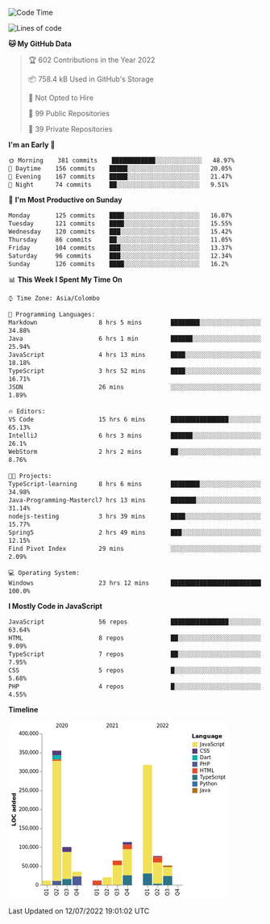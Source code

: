 
<!--START_SECTION:waka-->
![Code Time](http://img.shields.io/badge/Code%20Time-0%20secs-blue)

![Lines of code](https://img.shields.io/badge/From%20Hello%20World%20I%27ve%20Written-1%20Million%20lines%20of%20code-blue)

**🐱 My GitHub Data** 

> 🏆 602 Contributions in the Year 2022
 > 
> 📦 758.4 kB Used in GitHub's Storage 
 > 
> 🚫 Not Opted to Hire
 > 
> 📜 99 Public Repositories 
 > 
> 🔑 39 Private Repositories  
 > 
**I'm an Early 🐤** 

```text
🌞 Morning    381 commits    ████████████░░░░░░░░░░░░░   48.97% 
🌆 Daytime    156 commits    █████░░░░░░░░░░░░░░░░░░░░   20.05% 
🌃 Evening    167 commits    █████░░░░░░░░░░░░░░░░░░░░   21.47% 
🌙 Night      74 commits     ██░░░░░░░░░░░░░░░░░░░░░░░   9.51%

```
📅 **I'm Most Productive on Sunday** 

```text
Monday       125 commits    ████░░░░░░░░░░░░░░░░░░░░░   16.07% 
Tuesday      121 commits    ████░░░░░░░░░░░░░░░░░░░░░   15.55% 
Wednesday    120 commits    ███░░░░░░░░░░░░░░░░░░░░░░   15.42% 
Thursday     86 commits     ██░░░░░░░░░░░░░░░░░░░░░░░   11.05% 
Friday       104 commits    ███░░░░░░░░░░░░░░░░░░░░░░   13.37% 
Saturday     96 commits     ███░░░░░░░░░░░░░░░░░░░░░░   12.34% 
Sunday       126 commits    ████░░░░░░░░░░░░░░░░░░░░░   16.2%

```


📊 **This Week I Spent My Time On** 

```text
⌚︎ Time Zone: Asia/Colombo

💬 Programming Languages: 
Markdown                 8 hrs 5 mins        ████████░░░░░░░░░░░░░░░░░   34.88% 
Java                     6 hrs 1 min         ██████░░░░░░░░░░░░░░░░░░░   25.94% 
JavaScript               4 hrs 13 mins       ████░░░░░░░░░░░░░░░░░░░░░   18.18% 
TypeScript               3 hrs 52 mins       ████░░░░░░░░░░░░░░░░░░░░░   16.71% 
JSON                     26 mins             ░░░░░░░░░░░░░░░░░░░░░░░░░   1.89%

🔥 Editors: 
VS Code                  15 hrs 6 mins       ████████████████░░░░░░░░░   65.13% 
IntelliJ                 6 hrs 3 mins        ██████░░░░░░░░░░░░░░░░░░░   26.1% 
WebStorm                 2 hrs 2 mins        ██░░░░░░░░░░░░░░░░░░░░░░░   8.76%

🐱‍💻 Projects: 
TypeScript-learning      8 hrs 6 mins        ████████░░░░░░░░░░░░░░░░░   34.98% 
Java-Programming-Mastercl7 hrs 13 mins       ███████░░░░░░░░░░░░░░░░░░   31.14% 
nodejs-testing           3 hrs 39 mins       ████░░░░░░░░░░░░░░░░░░░░░   15.77% 
Spring5                  2 hrs 49 mins       ███░░░░░░░░░░░░░░░░░░░░░░   12.15% 
Find Pivot Index         29 mins             ░░░░░░░░░░░░░░░░░░░░░░░░░   2.09%

💻 Operating System: 
Windows                  23 hrs 12 mins      █████████████████████████   100.0%

```

**I Mostly Code in JavaScript** 

```text
JavaScript               56 repos            ████████████████░░░░░░░░░   63.64% 
HTML                     8 repos             ██░░░░░░░░░░░░░░░░░░░░░░░   9.09% 
TypeScript               7 repos             ██░░░░░░░░░░░░░░░░░░░░░░░   7.95% 
CSS                      5 repos             █░░░░░░░░░░░░░░░░░░░░░░░░   5.68% 
PHP                      4 repos             █░░░░░░░░░░░░░░░░░░░░░░░░   4.55%

```


**Timeline**

![Chart not found](https://raw.githubusercontent.com/ccweerasinghe1994/ccweerasinghe1994/master/charts/bar_graph.png) 


 Last Updated on 12/07/2022 19:01:02 UTC
<!--END_SECTION:waka-->
